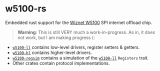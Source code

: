 # w5100-rs

Embedded rust support for the [Wiznet W5100](https://www.wiznet.io/product-item/w5100/) SPI internet offload chip.

> **Warning**: This is still VERY much a work-in-progress. As in, it does not work, but I am making progress (:

* [`w5100-ll`] contains low-level drivers, register setters & getters.
* [`w5100-hl`] contains higher-level drivers.
* [`w5100-regsim`] contains a simulation of the [`w5100-ll`] `Registers` trait.
* Other crates contain protocol implementations.

[Wiznet W5100]: https://www.wiznet.io/product-item/w5100/
[`w5100-dhcp`]: https://github.com/mattrob33/w5100-rs/tree/main/dhcp
[`w5100-dns`]: https://github.com/mattrob33/w5100-rs/tree/main/dns
[`w5100-hl`]: https://github.com/mattrob33/w5100-rs/tree/main/hl
[`w5100-ll`]: https://github.com/mattrob33/w5100-rs/tree/main/ll
[`w5100-mqtt`]: https://github.com/mattrob33/w5100-rs/tree/main/mqtt
[`w5100-regsim`]: https://github.com/mattrob33/w5100-rs/tree/main/regsim
[`w5100-sntp`]: https://github.com/mattrob33/w5100-rs/tree/main/sntp
[`w5100-tls`]: https://github.com/mattrob33/w5100-rs/tree/main/tls
